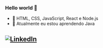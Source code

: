 ### Hello world 👋

- 🔭 HTML, CSS, JavaScript, React e Node.js
- 🌱 Atualmente eu estou aprendendo Java

## [![LinkedIn](https://img.shields.io/badge/-LinkedIn-blue?style=flat&logo=Linkedin&logoColor=white)](https://www.linkedin.com/in/otaviogonzaga/)
<!--
**OtavioGonzaga/OtavioGonzaga** is a ✨ _special_ ✨ repository because its `README.md` (this file) appears on your GitHub profile.

Here are some ideas to get you started:

- 🔭 I’m currently working on ...
- 🌱 I’m currently learning ...
- 👯 I’m looking to collaborate on ...
- 🤔 I’m looking for help with ...
- 💬 Ask me about ...
- 📫 How to reach me: ...
- 😄 Pronouns: ...
- ⚡ Fun fact: ...
-->
